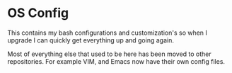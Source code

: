 OS Config
============
This contains my bash configurations and customization's so when
I upgrade I can quickly get everything up and going again.

Most of everything else that used to be here has been moved to
other repositories. For example VIM, and Emacs now have their
own config files.
